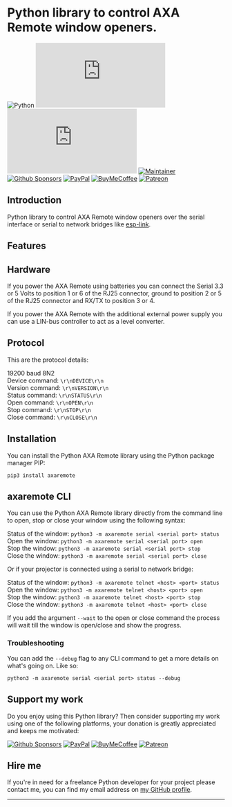# Python library to control AXA Remote window openers.

![Python][python-shield]
[![GitHub Release][releases-shield]][releases]
[![Licence][license-shield]][license]
[![Maintainer][maintainer-shield]][maintainer]  
[![Github Sponsors][github-shield]][github]
[![PayPal][paypal-shield]][paypal]
[![BuyMeCoffee][buymecoffee-shield]][buymecoffee]
[![Patreon][patreon-shield]][patreon]

## Introduction

Python library to control AXA Remote window openers over the serial interface or serial to network
bridges like [esp-link](https://github.com/jeelabs/esp-link).

## Features

## Hardware

If you power the AXA Remote using batteries you can connect the Serial 3.3 or 5 Volts to position 1
or 6 of the RJ25 connector, ground to position 2 or 5 of the RJ25 connector and RX/TX to position 3
or 4. 
 
If you power the AXA Remote with the additional external power supply you can use a LIN-bus
controller to act as a level converter.

## Protocol

This are the protocol details:  

19200 baud 8N2  
Device command: `\r\nDEVICE\r\n`  
Version command: `\r\nVERSION\r\n`  
Status command: `\r\nSTATUS\r\n`  
Open command: `\r\nOPEN\r\n`  
Stop command: `\r\nSTOP\r\n`  
Close command: `\r\nCLOSE\r\n`

## Installation

You can install the Python AXA Remote library using the Python package manager PIP:

`pip3 install axaremote`

## axaremote CLI

You can use the Python AXA Remote library directly from the command line to open, stop or close
your window using the following syntax:

Status of the window: `python3 -m axaremote serial <serial port> status`  
Open the window: `python3 -m axaremote serial <serial port> open`  
Stop the window: `python3 -m axaremote serial <serial port> stop`  
Close the window: `python3 -m axaremote serial <serial port> close`

Or if your projector is connected using a serial to network bridge:

Status of the window: `python3 -m axaremote telnet <host> <port> status`  
Open the window: `python3 -m axaremote telnet <host> <port> open`  
Stop the window: `python3 -m axaremote telnet <host> <port> stop`  
Close the window: `python3 -m axaremote telnet <host> <port> close`

If you add the argument `--wait` to the open or close command the process will wait till the window
is open/close and show the progress.

### Troubleshooting

You can add the `--debug` flag to any CLI command to get a more details on what's going on. Like so:

`python3 -m axaremote serial <serial port> status --debug`

## Support my work

Do you enjoy using this Python library? Then consider supporting my work using one of the following
platforms, your donation is greatly appreciated and keeps me motivated:

[![Github Sponsors][github-shield]][github]
[![PayPal][paypal-shield]][paypal]
[![BuyMeCoffee][buymecoffee-shield]][buymecoffee]
[![Patreon][patreon-shield]][patreon]

## Hire me

If you're in need for a freelance Python developer for your project please contact me, you can find
my email address on [my GitHub profile](https://github.com/rrooggiieerr).

---

[python-shield]: https://img.shields.io/badge/python-3670A0?style=for-the-badge&logo=python&logoColor=ffdd54
[releases]: https://github.com/rrooggiieerr/axaremote.py/releases
[releases-shield]: https://img.shields.io/github/v/release/rrooggiieerr/axaremote.py?style=for-the-badge
[license]: ./LICENSE
[license-shield]: https://img.shields.io/github/license/rrooggiieerr/axaremote.py?style=for-the-badge
[maintainer]: https://github.com/rrooggiieerr
[maintainer-shield]: https://img.shields.io/badge/MAINTAINER-%40rrooggiieerr-41BDF5?style=for-the-badge
[paypal]: https://paypal.me/seekingtheedge
[paypal-shield]: https://img.shields.io/badge/PayPal-00457C?style=for-the-badge&logo=paypal&logoColor=white
[buymecoffee]: https://www.buymeacoffee.com/rrooggiieerr
[buymecoffee-shield]: https://img.shields.io/badge/Buy%20Me%20a%20Coffee-ffdd00?style=for-the-badge&logo=buy-me-a-coffee&logoColor=black
[github]: https://github.com/sponsors/rrooggiieerr
[github-shield]: https://img.shields.io/badge/sponsor-30363D?style=for-the-badge&logo=GitHub-Sponsors&logoColor=ea4aaa
[patreon]: https://www.patreon.com/seekingtheedge/creators
[patreon-shield]: https://img.shields.io/badge/Patreon-F96854?style=for-the-badge&logo=patreon&logoColor=white
